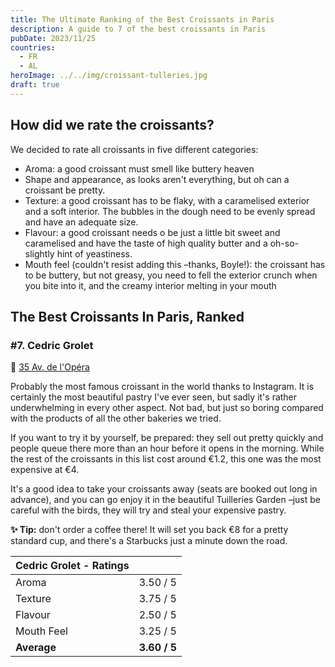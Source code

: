 ```yaml
---
title: The Ultimate Ranking of the Best Croissants in Paris
description: A guide to 7 of the best croissants in Paris
pubDate: 2023/11/25
countries:
  - FR
  - AL
heroImage: ../../img/croissant-tulleries.jpg
draft: true
---
```


## How did we rate the croissants?
We decided to rate all croissants in five different categories:
* Aroma: a good croissant must smell like buttery heaven
* Shape and appearance, as looks aren't everything, but oh can a croissant be pretty.
* Texture: a good croissant has to be flaky, with a caramelised exterior and a soft interior. The bubbles in the dough need to be evenly spread and have an adequate size.
* Flavour: a good croissant needs o be just a little bit sweet and caramelised and have the taste of high quality butter  and a oh-so-slightly hint of yeastiness.
* Mouth feel (couldn't resist adding this –thanks, Boyle!): the croissant has to be buttery, but not greasy, you need to fell the exterior crunch when you bite into it, and the creamy interior melting in your mouth

## The Best Croissants In Paris, Ranked

### #7. Cedric Grolet
📍 [35 Av. de l'Opéra](https://goo.gl/maps/ZDP5NjiBqyZxqgP26)

Probably the most famous croissant in the world thanks to Instagram. It is certainly the most beautiful pastry I've ever seen, but sadly it's rather underwhelming in every other aspect. Not bad, but just so boring compared with the products of all the other bakeries we tried.

If you want to try it by yourself, be prepared: they sell out pretty quickly and people queue there more than an hour before it opens in the morning. While the rest of the croissants in this list cost around €1.2, this one was the most expensive at €4.

It's a good idea to take your croissants away (seats are booked out long in advance), and you can go enjoy it in the beautiful Tuilleries Garden –just be careful with the birds, they will try and steal your expensive pastry.

**✨ Tip:** don't order a coffee there! It will set you back €8 for a pretty standard cup, and there's a Starbucks just a minute down the road.

| Cedric Grolet - Ratings |              |
|-------------------------|--------------|
| Aroma                   | 3.50 / 5     |
| Texture                 | 3.75 / 5     |
| Flavour                 | 2.50 / 5     |
| Mouth Feel              | 3.25 / 5     |
| **Average**             | **3.60 / 5** |

